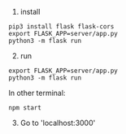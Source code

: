 1. install

```
pip3 install flask flask-cors
export FLASK_APP=server/app.py
python3 -m flask run
```

2. run

```
export FLASK_APP=server/app.py
python3 -m flask run
```

In other terminal:
```
npm start
```

3. Go to 'localhost:3000'